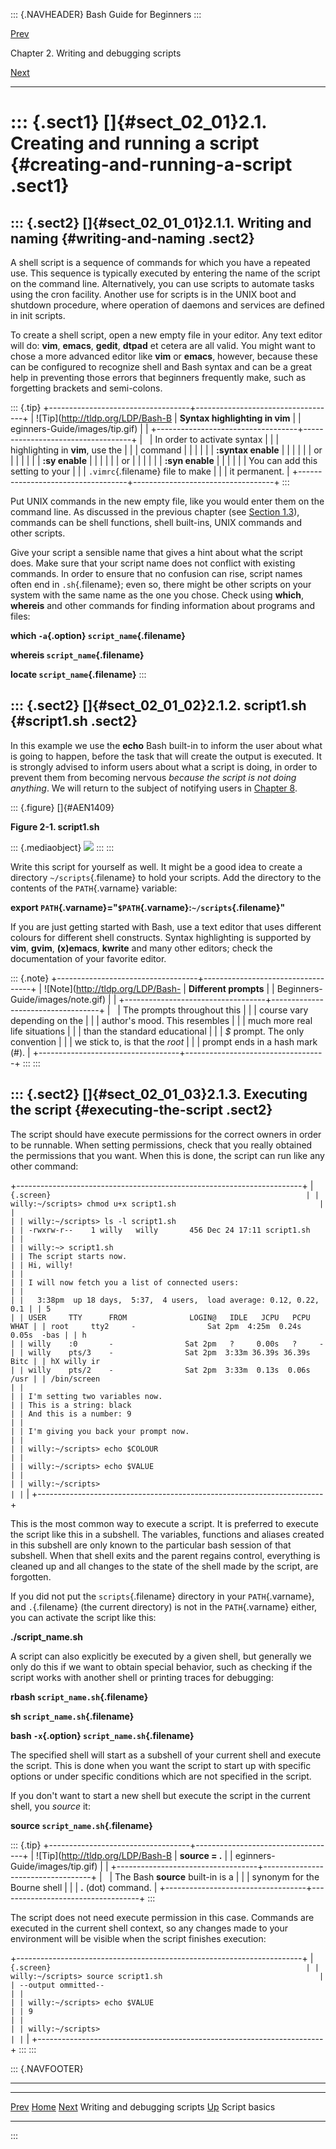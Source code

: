 ::: {.NAVHEADER}
Bash Guide for Beginners
:::

[Prev](chap_02.md)

Chapter 2. Writing and debugging scripts

[Next](sect_02_02.md)

------------------------------------------------------------------------

::: {.sect1}
[]{#sect_02_01}2.1. Creating and running a script {#creating-and-running-a-script .sect1}
=================================================

::: {.sect2}
[]{#sect_02_01_01}2.1.1. Writing and naming {#writing-and-naming .sect2}
-------------------------------------------

A shell script is a sequence of commands for which you have a repeated
use. This sequence is typically executed by entering the name of the
script on the command line. Alternatively, you can use scripts to
automate tasks using the cron facility. Another use for scripts is in
the UNIX boot and shutdown procedure, where operation of daemons and
services are defined in init scripts.

To create a shell script, open a new empty file in your editor. Any text
editor will do: **vim**, **emacs**, **gedit**, **dtpad** et cetera are
all valid. You might want to chose a more advanced editor like **vim**
or **emacs**, however, because these can be configured to recognize
shell and Bash syntax and can be a great help in preventing those errors
that beginners frequently make, such as forgetting brackets and
semi-colons.

::: {.tip}
+-----------------------------------+-----------------------------------+
| ![Tip](http://tldp.org/LDP/Bash-B | **Syntax highlighting in vim**    |
| eginners-Guide/images/tip.gif)    |                                   |
+-----------------------------------+-----------------------------------+
|                                   | In order to activate syntax       |
|                                   | highlighting in **vim**, use the  |
|                                   | command                           |
|                                   |                                   |
|                                   | **:syntax enable**                |
|                                   |                                   |
|                                   | or                                |
|                                   |                                   |
|                                   | **:sy enable**                    |
|                                   |                                   |
|                                   | or                                |
|                                   |                                   |
|                                   | **:syn enable**                   |
|                                   |                                   |
|                                   | You can add this setting to your  |
|                                   | `.vimrc`{.filename} file to make  |
|                                   | it permanent.                     |
+-----------------------------------+-----------------------------------+
:::

Put UNIX commands in the new empty file, like you would enter them on
the command line. As discussed in the previous chapter (see [Section
1.3](sect_01_03.md)), commands can be shell functions, shell
built-ins, UNIX commands and other scripts.

Give your script a sensible name that gives a hint about what the script
does. Make sure that your script name does not conflict with existing
commands. In order to ensure that no confusion can rise, script names
often end in `.sh`{.filename}; even so, there might be other scripts on
your system with the same name as the one you chose. Check using
**which**, **whereis** and other commands for finding information about
programs and files:

**which `-a`{.option} `script_name`{.filename}**

**whereis `script_name`{.filename}**

**locate `script_name`{.filename}**
:::

::: {.sect2}
[]{#sect_02_01_02}2.1.2. script1.sh {#script1.sh .sect2}
-----------------------------------

In this example we use the **echo** Bash built-in to inform the user
about what is going to happen, before the task that will create the
output is executed. It is strongly advised to inform users about what a
script is doing, in order to prevent them from becoming nervous *because
the script is not doing anything*. We will return to the subject of
notifying users in [Chapter 8](chap_08.md).

::: {.figure}
[]{#AEN1409}

**Figure 2-1. script1.sh**

::: {.mediaobject}
![](images/script1.sh.png)
:::
:::

Write this script for yourself as well. It might be a good idea to
create a directory `~/scripts`{.filename} to hold your scripts. Add the
directory to the contents of the `PATH`{.varname} variable:

**export `PATH`{.varname}=\"`$PATH`{.varname}:`~/scripts`{.filename}\"**

If you are just getting started with Bash, use a text editor that uses
different colours for different shell constructs. Syntax highlighting is
supported by **vim**, **gvim**, **(x)emacs**, **kwrite** and many other
editors; check the documentation of your favorite editor.

::: {.note}
+-----------------------------------+-----------------------------------+
| ![Note](http://tldp.org/LDP/Bash- | **Different prompts**             |
| Beginners-Guide/images/note.gif)  |                                   |
+-----------------------------------+-----------------------------------+
|                                   | The prompts throughout this       |
|                                   | course vary depending on the      |
|                                   | author\'s mood. This resembles    |
|                                   | much more real life situations    |
|                                   | than the standard educational     |
|                                   | *\$* prompt. The only convention  |
|                                   | we stick to, is that the *root*   |
|                                   | prompt ends in a hash mark (\#).  |
+-----------------------------------+-----------------------------------+
:::
:::

::: {.sect2}
[]{#sect_02_01_03}2.1.3. Executing the script {#executing-the-script .sect2}
---------------------------------------------

The script should have execute permissions for the correct owners in
order to be runnable. When setting permissions, check that you really
obtained the permissions that you want. When this is done, the script
can run like any other command:

+-----------------------------------------------------------------------+
| ``` {.screen}                                                         |
| willy:~/scripts> chmod u+x script1.sh                                |
|                                                                       |
| willy:~/scripts> ls -l script1.sh                                     |
| -rwxrw-r--    1 willy   willy       456 Dec 24 17:11 script1.sh       |
|                                                                       |
| willy:~> script1.sh                                                   |
| The script starts now.                                                |
| Hi, willy!                                                            |
|                                                                       |
| I will now fetch you a list of connected users:                       |
|                                                                       |
|   3:38pm  up 18 days,  5:37,  4 users,  load average: 0.12, 0.22, 0.1 |
| 5                                                                     |
| USER     TTY      FROM              LOGIN@   IDLE   JCPU   PCPU  WHAT |
| root     tty2     -                Sat 2pm  4:25m  0.24s  0.05s  -bas |
| h                                                                     |
| willy    :0       -                Sat 2pm   ?     0.00s   ?     -    |
| willy    pts/3    -                Sat 2pm  3:33m 36.39s 36.39s  Bitc |
| hX willy ir                                                           |
| willy    pts/2    -                Sat 2pm  3:33m  0.13s  0.06s  /usr |
| /bin/screen                                                           |
|                                                                       |
| I'm setting two variables now.                                        |
| This is a string: black                                               |
| And this is a number: 9                                               |
|                                                                       |
| I'm giving you back your prompt now.                                  |
|                                                                       |
| willy:~/scripts> echo $COLOUR                                         |
|                                                                       |
| willy:~/scripts> echo $VALUE                                          |
|                                                                       |
| willy:~/scripts>                                                      |
| ```                                                                   |
+-----------------------------------------------------------------------+

This is the most common way to execute a script. It is preferred to
execute the script like this in a subshell. The variables, functions and
aliases created in this subshell are only known to the particular bash
session of that subshell. When that shell exits and the parent regains
control, everything is cleaned up and all changes to the state of the
shell made by the script, are forgotten.

If you did not put the `scripts`{.filename} directory in your
`PATH`{.varname}, and `.`{.filename} (the current directory) is not in
the `PATH`{.varname} either, you can activate the script like this:

**./script\_name.sh**

A script can also explicitly be executed by a given shell, but generally
we only do this if we want to obtain special behavior, such as checking
if the script works with another shell or printing traces for debugging:

**rbash `script_name.sh`{.filename}**

**sh `script_name.sh`{.filename}**

**bash `-x`{.option} `script_name.sh`{.filename}**

The specified shell will start as a subshell of your current shell and
execute the script. This is done when you want the script to start up
with specific options or under specific conditions which are not
specified in the script.

If you don\'t want to start a new shell but execute the script in the
current shell, you *source* it:

**source `script_name.sh`{.filename}**

::: {.tip}
+-----------------------------------+-----------------------------------+
| ![Tip](http://tldp.org/LDP/Bash-B | **source = .**                    |
| eginners-Guide/images/tip.gif)    |                                   |
+-----------------------------------+-----------------------------------+
|                                   | The Bash **source** built-in is a |
|                                   | synonym for the Bourne shell      |
|                                   | **.** (dot) command.              |
+-----------------------------------+-----------------------------------+
:::

The script does not need execute permission in this case. Commands are
executed in the current shell context, so any changes made to your
environment will be visible when the script finishes execution:

+-----------------------------------------------------------------------+
| ``` {.screen}                                                         |
| willy:~/scripts> source script1.sh                                   |
| --output ommitted--                                                   |
|                                                                       |
| willy:~/scripts> echo $VALUE                                          |
| 9                                                                     |
|                                                                       |
| willy:~/scripts>                                                      |
| ```                                                                   |
+-----------------------------------------------------------------------+
:::
:::

::: {.NAVFOOTER}

------------------------------------------------------------------------

  ------------------------------- -------------------- -------------------------
  [Prev](chap_02.md)             [Home](index.md)    [Next](sect_02_02.md)
  Writing and debugging scripts    [Up](chap_02.md)              Script basics
  ------------------------------- -------------------- -------------------------
:::
